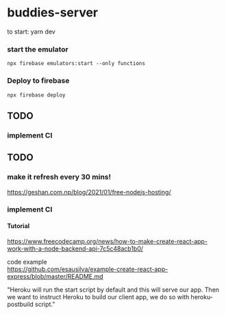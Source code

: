 # buddies-server
to start: 
yarn dev

### start the emulator
```
npx firebase emulators:start --only functions
```
### Deploy to firebase
```
npx firebase deploy
```

## TODO

### implement CI



## TODO

### make it refresh every 30 mins!

https://geshan.com.np/blog/2021/01/free-nodejs-hosting/

### implement CI

#### Tutorial

https://www.freecodecamp.org/news/how-to-make-create-react-app-work-with-a-node-backend-api-7c5c48acb1b0/

code example  
https://github.com/esausilva/example-create-react-app-express/blob/master/README.md

"Heroku will run the start script by default and this will serve our app. Then we want to instruct Heroku to build our client app, we do so with heroku-postbuild script."

